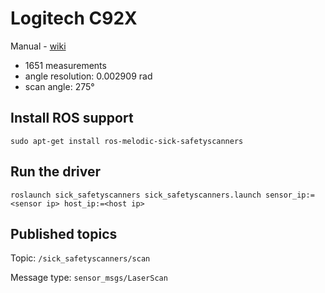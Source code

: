 # Logitech C92X

Manual - [wiki](http://wiki.ros.org/sick_safetyscanners)

- 1651 measurements
- angle resolution: 0.002909 rad
- scan angle: 275°

## Install ROS support

```
sudo apt-get install ros-melodic-sick-safetyscanners
```

## Run the driver
```
roslaunch sick_safetyscanners sick_safetyscanners.launch sensor_ip:=<sensor ip> host_ip:=<host ip>
```
## Published topics

Topic: `/sick_safetyscanners/scan`

Message type: `sensor_msgs/LaserScan`

